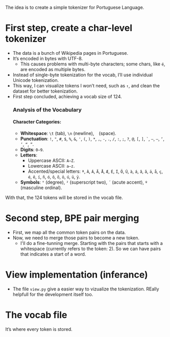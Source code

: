 The idea is to create a simple tokenizer for Portuguese Language.

# First step, create a char-level tokenizer
- The data is a bunch of Wikipedia pages in Portuguese.
- It’s encoded in bytes with UTF-8.
  - This causes problems with multi-byte characters; some chars, like `é`, are encoded as multiple bytes.
- Instead of single-byte tokenization for the vocab, I’ll use individual Unicode tokenization.
- This way, I can visualize tokens I won’t need, such as `↑`, and clean the dataset for better tokenization.
- First step concluded, achieving a vocab size of 124.
  ### Analysis of the Vocabulary
  #### Character Categories:
  - **Whitespace**: `\t` (tab), `\n` (newline), ` ` (space).
  - **Punctuation**: `!`, `"`, `#`, `$`, `%`, `&`, `'`, `(`, `)`, `*`, `,`, `-`, `.`, `/`, `:`, `;`, `?`, `@`, `[`, `]`, `` ` ``, `–`, `—`, `‘`, `’`, `“`, `”`.
  - **Digits**: `0–9`.
  - **Letters**:
    - Uppercase ASCII: `A–Z`.
    - Lowercase ASCII: `a–z`.
    - Accented/special letters: `ª`, `À`, `Á`, `Ã`, `Å`, `Æ`, `É`, `Í`, `Ö`, `Ú`, `à`, `á`, `â`, `ã`, `ä`, `å`, `ç`, `é`, `ê`, `í`, `ñ`, `ó`, `ô`, `õ`, `ö`, `ú`, `ü`, `ÿ`.
  - **Symbols**: `°` (degree), `²` (superscript two), `´` (acute accent), `º` (masculine ordinal).

With that, the 124 tokens will be stored in the vocab file.
# Second step, BPE pair merging
- First, we map all the common token pairs on the data.
- Now, we need to merge those pairs to become a new token.
  - I'll do a fine-tunning merge. Starting with the pairs that starts with a whitespace (currently refers to the token: 2). So we can have pairs that indicates a start of a word.
# View implementation (inferance)
- The file `view.py` give a easier way to vizualize the tokenization. REally helpfull for the development itself too.
# The vocab file
It’s where every token is stored.